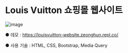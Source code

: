 # Louis Vuitton 쇼핑몰 웹사이트

![image](https://user-images.githubusercontent.com/115923975/198927220-36e67f1a-3b3d-4530-8edc-33ed303ccf1e.png)

● 데모 : https://louisvuitton-website.zeonghun.repl.co/

● 사용 기술 : HTML, CSS, Bootstrap, Media Query
